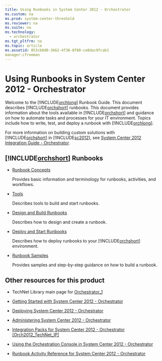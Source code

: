 ```yaml
---
title: Using Runbooks in System Center 2012 - Orchestrator
ms.custom: na
ms.prod: system-center-threshold
ms.reviewer: na
ms.suite: na
ms.technology: 
  - orchestrator
ms.tgt_pltfrm: na
ms.topic: article
ms.assetid: 853cb8d0-3662-4f38-8f80-ce8dac9fcab1
manager:cfreeman
---
```

# Using Runbooks in System Center 2012 - Orchestrator
Welcome to the [!INCLUDE[orchlong](../../orch/deploy//orchlong_md.md)] Runbook Guide. This document describes [!INCLUDE[orchshort](../../om/manage//orchshort_md.md)] runbooks. This document provides information about the tools available in [!INCLUDE[orchshort](../../om/manage//orchshort_md.md)] and guidance on how to automate tasks and processes for your IT environment. Topics include how to write, test, and deploy a runbook with [!INCLUDE[orchlong](../../orch/deploy//orchlong_md.md)].  
  
For more information on building custom solutions with [!INCLUDE[orchshort](../../om/manage//orchshort_md.md)] in [!INCLUDE[sc2012](../../om/manage//sc2012_md.md)], see [System Center 2012 Integration Guide \- Orchestrator](http://go.microsoft.com/fwlink/?LinkID=280268).  
  
## [!INCLUDE[orchshort](../../om/manage//orchshort_md.md)] Runbooks  
  
-   [Runbook Concepts](../../orch/manage/Runbook-Concepts.md)  
  
    Provides basic information and terminology for runbooks, activities, and workflows.  
  
-   [Tools](../../orch/manage/Tools.md)  
  
    Describes tools to build and start runbooks.  
  
-   [Design and Build Runbooks](../../orch/manage/Design-and-Build-Runbooks.md)  
  
    Describes how to design and create a runbook.  
  
-   [Deploy and Start Runbooks](../../orch/manage/Deploy-and-Start-Runbooks.md)  
  
    Describes how to deploy runbooks to your [!INCLUDE[orchshort](../../om/manage//orchshort_md.md)] environment.  
  
-   [Runbook Samples](../../orch/manage/Runbook-Samples.md)  
  
    Provides samples and step\-by\-step guidance on how to build a runbook.  
  
## Other resources for this product  
  
-   TechNet Library main page for [Orchestrator_1](../Topic/Orchestrator_1.md)  
  
-   [Getting Started with System Center 2012 - Orchestrator](../../orch/getstarted/Getting-Started-with-System-Center-2012---Orchestrator.md)  
  
-   [Deploying System Center 2012 - Orchestrator](../../orch/deploy/Deploying-System-Center-2012---Orchestrator.md)  
  
-   [Administering System Center 2012 - Orchestrator](../../orch/manage/Administering-System-Center-2012---Orchestrator.md)  
  
-   [Integration Packs for System Center 2012 \- Orchestrator \[Orch2012\_TechNet\_IP\]](assetId:///e6aff353-c364-4852-bfb7-9088407a7bd9)  
  
-   [Using the Orchestration Console in System Center 2012 - Orchestrator](../../orch/manage/Using-the-Orchestration-Console-in-System-Center-2012---Orchestrator.md)  
  
-   [Runbook Activity Reference for System Center 2012 - Orchestrator](../../orch/reference/Runbook-Activity-Reference-for-System-Center-2012---Orchestrator.md)  
  
